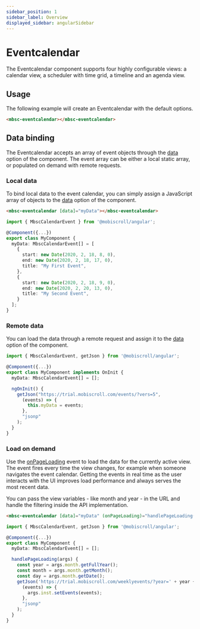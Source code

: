 ```yaml
---
sidebar_position: 1
sidebar_label: Overview
displayed_sidebar: angularSidebar
---
```


# Eventcalendar

The Eventcalendar component supports four highly configurable views: a calendar view, a scheduler with time grid, a timeline and an agenda view.

## Usage

The following example will create an Eventcalendar with the default options.

```html
<mbsc-eventcalendar></mbsc-eventcalendar>
```

## Data binding

The Eventcalendar accepts an array of event objects through the [data](./api#opt-data) option of the component.
The event array can be either a local static array, or populated on demand with remote requests.

### Local data

To bind local data to the event calendar, you can simply assign a JavaScript array of objects to the [data](./api#opt-data) option of the component.

```html
<mbsc-eventcalendar [data]="myData"></mbsc-eventcalendar>
```

```ts
import { MbscCalendarEvent } from '@mobiscroll/angular';

@Component({...})
export class MyComponent {
  myData: MbscCalendarEvent[] = [
    {
      start: new Date(2020, 2, 18, 8, 0),
      end: new Date(2020, 2, 18, 17, 0),
      title: "My First Event",
    },
    {
      start: new Date(2020, 2, 18, 9, 0),
      end: new Date(2020, 2, 20, 13, 0),
      title: "My Second Event",
    }
  ];
}
```

### Remote data

You can load the data through a remote request and assign it to the [data](./api#opt-data) option of the component.

```ts
import { MbscCalendarEvent, getJson } from '@mobiscroll/angular';

@Component({...})
export class MyComponent implements OnInit {
  myData: MbscCalendarEvent[] = [];

  ngOnInit() {
    getJson("https://trial.mobiscroll.com/events/?vers=5",
      (events) => {
        this.myData = events;
      },
      "jsonp"
    );
  }
}
```

### Load on demand

Use the [onPageLoading](./api#event-onPageLoading) event to load the data for the currently active view.
The event fires every time the view changes, for example when someone navigates the event calendar.
Getting the events in real time as the user interacts with the UI improves load performance and always serves the most recent data.

You can pass the view variables - like month and year - in the URL and handle the filtering inside the API implementation.

```html
<mbsc-eventcalendar [data]="myData" (onPageLoading)="handlePageLoading($event)"></mbsc-eventcalendar>
```

```ts
import { MbscCalendarEvent, getJson } from '@mobiscroll/angular';

@Component({...})
export class MyComponent {
  myData: MbscCalendarEvent[] = [];

  handlePageLoading(args) {
    const year = args.month.getFullYear();
    const month = args.month.getMonth();
    const day = args.month.getDate();
    getJson('https://trial.mobiscroll.com/weeklyevents/?year=' + year + '&month=' + month + '&day=' + day,
      (events) => {
        args.inst.setEvents(events);
      },
      "jsonp"
    );
  }
}
```
